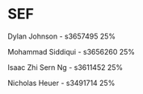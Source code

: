 # SEF

Dylan Johnson - s3657495
25%

Mohammad Siddiqui - s3656260
25%

Isaac Zhi Sern Ng - s3611452
25%

Nicholas Heuer - s3491714
25%

